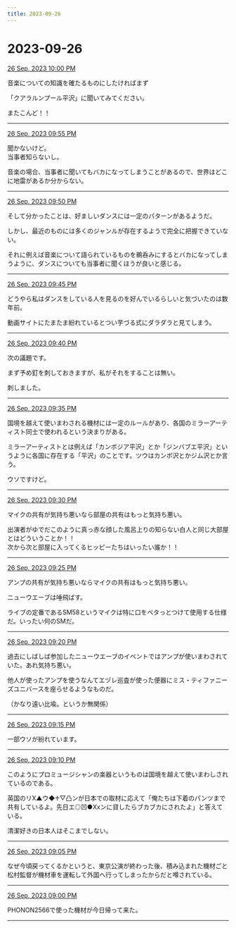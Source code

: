 ```yaml
---
title: 2023-09-26
---
```

# 2023-09-26

[26 Sep, 2023 10:00 PM](https://twitter.com/hirasawa/status/1706654865533849840#m)

音楽についての知識を確たるものにしたければまず  
  
「クアラルンプール平沢」に聞いてみてください。  
  
またこんど！！

---

[26 Sep, 2023 09:55 PM](https://twitter.com/hirasawa/status/1706653596711084353#m)

聞かないけど。  
当事者知らないし。  
  
音楽の場合、当事者に聞いてもバカになってしまうことがあるので、世界はどこに地雷があるか分からない。

---

[26 Sep, 2023 09:50 PM](https://twitter.com/hirasawa/status/1706652338767753320#m)

そして分かったことは、好ましいダンスには一定のパターンがあるようだ。  
  
しかし、最近のものには多くのジャンルが存在するようで完全に把握できていない。  
  
それに例えば音楽について語られているものを鵜呑みにするとバカになってしまうように、ダンスについても当事者に聞くほうが良いと感じる。

---

[26 Sep, 2023 09:45 PM](https://twitter.com/hirasawa/status/1706651080313155660#m)

どうやら私はダンスをしている人を見るのを好んでいるらしいと気づいたのは数年前。  
  
動画サイトにたまたま紛れているとつい芋づる式にダラダラと見てしまう。

---

[26 Sep, 2023 09:40 PM](https://twitter.com/hirasawa/status/1706649821908504830#m)

次の議題です。  
  
まず予め釘を刺しておきますが、私がそれをすることは無い。  
  
刺しました。

---

[26 Sep, 2023 09:35 PM](https://twitter.com/hirasawa/status/1706648563776684262#m)

国境を越えて使いまわされる機材には一定のルールがあり、各国のミラーアーティスト同士で使われるという決まりがある。  
  
ミラーアーティストとは例えば「カンボジア平沢」とか「ジンバブエ平沢」というように各国に存在する「平沢」のことです。ツウはカンボ沢とかジム沢とか言う。  
  
ウソですけど。

---

[26 Sep, 2023 09:30 PM](https://twitter.com/hirasawa/status/1706647308421775655#m)

マイクの共有が気持ち悪いなら部屋の共有はもっと気持ち悪い。  
  
出演者がゆでだこのように真っ赤な顔した風呂上りの知らない白人と同じ大部屋とはどういうことか！！  
次から次と部屋に入ってくるヒッピーたちはいったい誰か！！

---

[26 Sep, 2023 09:25 PM](https://twitter.com/hirasawa/status/1706646047215497392#m)

アンプの共有が気持ち悪いならマイクの共有はもっと気持ち悪い。  
  
ニューウエーブは唾飛ばす。  
  
ライブの定番であるSM58というマイクは特に口をベタっとつけて使用する仕様だ。いったい何のSMだ。

---

[26 Sep, 2023 09:20 PM](https://twitter.com/hirasawa/status/1706644788840464535#m)

過去にしばしば参加したニューウエーブのイベントではアンプが使いまわされていた。あれ気持ち悪い。  
  
他人が使ったアンプを使うなんてエヅレ巡査が使った便器にミス・ティファニーズユニバースを座らせるようなものだ。  
  
（かなり遠い比喩。というか無関係）

---

[26 Sep, 2023 09:15 PM](https://twitter.com/hirasawa/status/1706643530909729090#m)

一部ウソが紛れています。

---

[26 Sep, 2023 09:10 PM](https://twitter.com/hirasawa/status/1706642272454836439#m)

このようにプロミュージシャンの楽器というものは国境を越えて使いまわしされているのである。  
  
英国のリX▲ウ◆♰▽凸ンが日本での取材に応えて「俺たちは下着のパンツまで共有しているよ。先日エ◎凹●Xxンに貸したらブカブカにされたよ」と答えている。  
  
清潔好きの日本人はそこまでしない。

---

[26 Sep, 2023 09:05 PM](https://twitter.com/hirasawa/status/1706641014641877233#m)

なぜ今頃戻ってくるかというと、東京公演が終わった後、積み込まれた機材ごと松村監督が機材車を運転して外国へ行ってしまったからだと噂されている。

---

[26 Sep, 2023 09:00 PM](https://twitter.com/hirasawa/status/1706639762042569121#m)

PHONON2566で使った機材が今日帰って来た。

---

